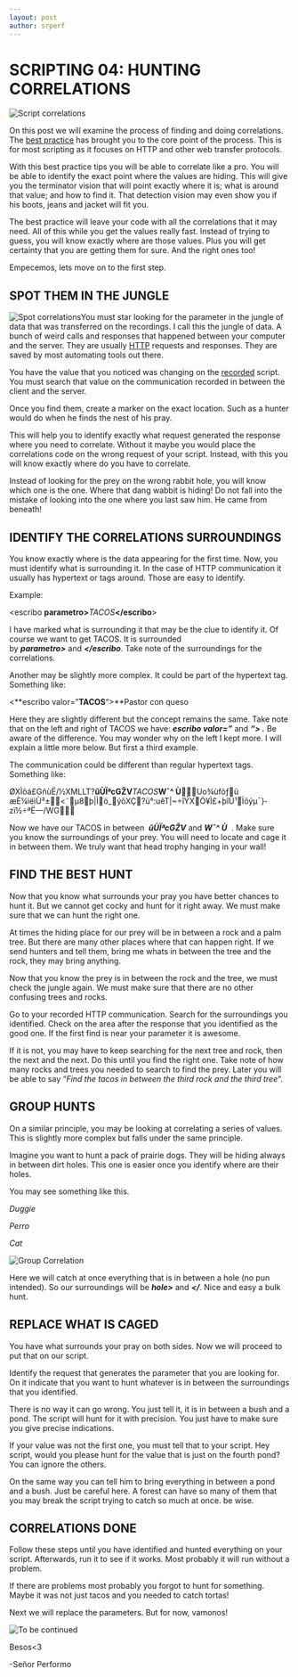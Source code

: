 ```yaml
---
layout: post
author: srperf
---
```

# SCRIPTING 04: HUNTING CORRELATIONS
  
![Script correlations](https://i0.wp.com/www.srperf.com/wp-content/uploads/2017/08/ArtBoard-Image-34.jpg?fit=1200%2C600&ssl=1)

On this post we will examine the process of finding and doing correlations. The [best practice](https://www.srperf.com/scripting-date-first/) has brought you to the core point of the process. This is for most scripting as it focuses on HTTP and other web transfer protocols.

With this best practice tips you will be able to correlate like a pro. You will be able to identify the exact point where the values are hiding. This will give you the terminator vision that will point exactly where it is; what is around that value; and how to find it. That detection vision may even show you if his boots, jeans and jacket will fit you.

The best practice will leave your code with all the correlations that it may need. All of this while you get the values really fast. Instead of trying to guess, you will know exactly where are those values. Plus you will get certainty that you are getting them for sure. And the right ones too!

Empecemos, lets move on to the first step.

## SPOT THEM IN THE JUNGLE

![Spot correlations](https://i0.wp.com/www.srperf.com/wp-content/uploads/2017/08/jurassic_park_robert_muldoon_H_0615_02.c93fe49de09b2de9701ad9ba5d47b839.jpg?resize=150%2C150&ssl=1)You must star looking for the parameter in the jungle of data that was transferred on the recordings. I call this the jungle of data. A bunch of weird calls and responses that happened between your computer and the server. They are usually [HTTP](https://www.tutorialspoint.com/http/http_requests.htm) requests and responses. They are saved by most automating tools out there.

You have the value that you noticed was changing on the [recorded](https://www.srperf.com/scrpting-02-bring-pairs/) script. You must search that value on the communication recorded in between the client and the server.

Once you find them, create a marker on the exact location. Such as a hunter would do when he finds the nest of his pray.

This will help you to identify exactly what request generated the response where you need to correlate. Without it maybe you would place the correlations code on the wrong request of your script. Instead, with this you will know exactly where do you have to correlate.

Instead of looking for the prey on the wrong rabbit hole, you will know which one is the one. Where that dang wabbit is hiding! Do not fall into the mistake of looking into the one where you last saw him. He came from beneath!

## IDENTIFY THE CORRELATIONS SURROUNDINGS

You know exactly where is the data appearing for the first time. Now, you must identify what is surrounding it. In the case of HTTP communication it usually has hypertext or tags around. Those are easy to identify.

Example:

<escribo **parametro>**_TACOS_**</escribo**>

I have marked what is surrounding it that may be the clue to identify it. Of course we want to get TACOS. It is surrounded by **_parametro>_** and **_</escribo_**. Take note of the surroundings for the correlations.

Another may be slightly more complex. It could be part of the hypertext tag. Something like:

<**escribo valor=”**TACOS**“>**Pastor con queso</escribo>

Here they are slightly different but the concept remains the same. Take note that on the left and right of TACOS we have: _**escribo valor=”**_ and _**“> .**_ Be aware of the difference. You may wonder why on the left I kept more. I will explain a little more below. But first a third example.

The communication could be different than regular hypertext tags. Something like:

ØXÌõá£GñùË/½XMLLT?**ûÙÏªcGŽV**_TACOS_**W¯^ Ù**Uo¾ùfõƒü æÈ¼iëìÙ³±<˜µ8þ|Ìö_ýõXÇ?ü°:uêT|~÷îÝXÖ¥Ì£+þîÜ¹Ïôýµ¯}­zï½÷ªË—/WG

Now we have our TACOS in between  _**ûÙÏªcGŽV**_ and _**W¯^ Ù**_  . Make sure you know the surroundings of your prey. You will need to locate and cage it in between them. We truly want that head trophy hanging in your wall!

## FIND THE BEST HUNT

Now that you know what surrounds your pray you have better chances to hunt it. But we cannot get cocky and hunt for it right away. We must make sure that we can hunt the right one.

At times the hiding place for our prey will be in between a rock and a palm tree. But there are many other places where that can happen right. If we send hunters and tell them, bring me whats in between the tree and the rock, they may bring anything.

Now that you know the prey is in between the rock and the tree, we must check the jungle again. We must make sure that there are no other confusing trees and rocks.

Go to your recorded HTTP communication. Search for the surroundings you identified. Check on the area after the response that you identified as the good one. If the first find is near your parameter it is awesome.

If it is not, you may have to keep searching for the next tree and rock, then the next and the next. Do this until you find the right one. Take note of how many rocks and trees you needed to search to find the prey. Later you will be able to say “_Find the tacos in between the third rock and the third tree_“.

## GROUP HUNTS

On a similar principle, you may be looking at correlating a series of values. This is slightly more complex but falls under the same principle.

Imagine you want to hunt a pack of prairie dogs. They will be hiding always in between dirt holes. This one is easier once you identify where are their holes.

You may see something like this.

_<holes>_

_<hole>Duggie</hole>_

_<hole>Perro</hole>_

_<hole>Cat<hole>_

_</holes>_

![Group Correlation](https://i0.wp.com/www.srperf.com/wp-content/uploads/2017/08/B0hAIIEIcAAU2Bz.jpg?resize=150%2C150&ssl=1)

Here we will catch at once everything that is in between a hole (no pun intended). So our surroundings will be _**hole>**_ and _**</**_. Nice and easy a bulk hunt.

## REPLACE WHAT IS CAGED

You have what surrounds your pray on both sides. Now we will proceed to put that on our script.

Identify the request that generates the parameter that you are looking for. On it indicate that you want to hunt whatever is in between the surroundings that you identified.

There is no way it can go wrong. You just tell it, it is in between a bush and a pond. The script will hunt for it with precision. You just have to make sure you give precise indications.

If your value was not the first one, you must tell that to your script. Hey script, would you please hunt for the value that is just on the fourth pond? You can ignore the others.

On the same way you can tell him to bring everything in between a pond and a bush. Just be careful here. A forest can have so many of them that you may break the script trying to catch so much at once. be wise.

## CORRELATIONS DONE

Follow these steps until you have identified and hunted everything on your script. Afterwards, run it to see if it works. Most probably it will run without a problem.

If there are problems most probably you forgot to hunt for something. Maybe it was not just tacos and you needed to catch tortas!

Next we will replace the parameters. But for now, vamonos!

![To be continued](https://i0.wp.com/www.srperf.com/wp-content/uploads/2017/06/Continuara.png?resize=300%2C95&ssl=1)

Besos<3

-Señor Performo